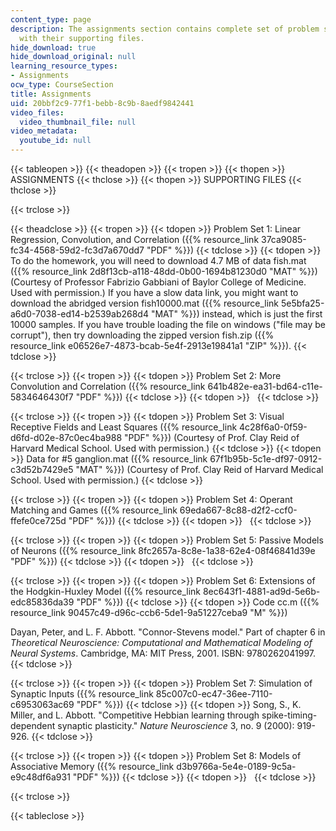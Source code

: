 ```yaml
---
content_type: page
description: The assignments section contains complete set of problem statements along
  with their supporting files.
hide_download: true
hide_download_original: null
learning_resource_types:
- Assignments
ocw_type: CourseSection
title: Assignments
uid: 20bbf2c9-77f1-bebb-8c9b-8aedf9842441
video_files:
  video_thumbnail_file: null
video_metadata:
  youtube_id: null
---
```


{{< tableopen >}}
{{< theadopen >}}
{{< tropen >}}
{{< thopen >}}
ASSIGNMENTS
{{< thclose >}}
{{< thopen >}}
SUPPORTING FILES
{{< thclose >}}

{{< trclose >}}

{{< theadclose >}}
{{< tropen >}}
{{< tdopen >}}
Problem Set 1: Linear Regression, Convolution, and Correlation ({{% resource_link 37ca9085-fc34-4568-59d2-fc3d7a670dd7 "PDF" %}})
{{< tdclose >}}
{{< tdopen >}}
To do the homework, you will need to download 4.7 MB of data fish.mat ({{% resource_link 2d8f13cb-a118-48dd-0b00-1694b81230d0 "MAT" %}}) (Courtesy of Professor Fabrizio Gabbiani of Baylor College of Medicine. Used with permission.) If you have a slow data link, you might want to download the abridged version fish10000.mat ({{% resource_link 5e5bfa25-a6d0-7038-ed14-b2539ab268d4 "MAT" %}}) instead, which is just the first 10000 samples. If you have trouble loading the file on windows ("file may be corrupt"), then try downloading the zipped version fish.zip ({{% resource_link e06526e7-4873-bcab-5e4f-2913e19841a1 "ZIP" %}}).
{{< tdclose >}}

{{< trclose >}}
{{< tropen >}}
{{< tdopen >}}
Problem Set 2: More Convolution and Correlation ({{% resource_link 641b482e-ea31-bd64-c11e-5834646430f7 "PDF" %}})
{{< tdclose >}}
{{< tdopen >}}
 
{{< tdclose >}}

{{< trclose >}}
{{< tropen >}}
{{< tdopen >}}
Problem Set 3: Visual Receptive Fields and Least Squares ({{% resource_link 4c28f6a0-0f59-d6fd-d02e-87c0ec4ba988 "PDF" %}}) (Courtesy of Prof. Clay Reid of Harvard Medical School. Used with permission.)
{{< tdclose >}}
{{< tdopen >}}
Data for #5 ganglion.mat ({{% resource_link 67f1b95b-5c1e-df97-0912-c3d52b7429e5 "MAT" %}}) (Courtesy of Prof. Clay Reid of Harvard Medical School. Used with permission.)
{{< tdclose >}}

{{< trclose >}}
{{< tropen >}}
{{< tdopen >}}
Problem Set 4: Operant Matching and Games ({{% resource_link 69eda667-8c88-d2f2-ccf0-ffefe0ce725d "PDF" %}})
{{< tdclose >}}
{{< tdopen >}}
 
{{< tdclose >}}

{{< trclose >}}
{{< tropen >}}
{{< tdopen >}}
Problem Set 5: Passive Models of Neurons ({{% resource_link 8fc2657a-8c8e-1a38-62e4-08f46841d39e "PDF" %}})
{{< tdclose >}}
{{< tdopen >}}
 
{{< tdclose >}}

{{< trclose >}}
{{< tropen >}}
{{< tdopen >}}
Problem Set 6: Extensions of the Hodgkin-Huxley Model ({{% resource_link 8ec643f1-4881-ad9d-5e6b-edc85836da39 "PDF" %}})
{{< tdclose >}}
{{< tdopen >}}
Code cc.m ({{% resource_link 90457c49-d96c-ccb6-5de1-9a51227ceba9 "M" %}})  
  
Dayan, Peter, and L. F. Abbott. "Connor-Stevens model." Part of chapter 6 in _Theoretical Neuroscience: Computational and Mathematical Modeling of Neural Systems_. Cambridge, MA: MIT Press, 2001. ISBN: 9780262041997.
{{< tdclose >}}

{{< trclose >}}
{{< tropen >}}
{{< tdopen >}}
Problem Set 7: Simulation of Synaptic Inputs ({{% resource_link 85c007c0-ec47-36ee-7110-c6953063ac69 "PDF" %}})
{{< tdclose >}}
{{< tdopen >}}
Song, S., K. Miller, and L. Abbott. "Competitive Hebbian learning through spike-timing-dependent synaptic plasticity." _Nature Neuroscience_ 3, no. 9 (2000): 919-926.
{{< tdclose >}}

{{< trclose >}}
{{< tropen >}}
{{< tdopen >}}
Problem Set 8: Models of Associative Memory ({{% resource_link d3b9766a-5e4e-0189-9c5a-e9c48df6a931 "PDF" %}})
{{< tdclose >}}
{{< tdopen >}}
 
{{< tdclose >}}

{{< trclose >}}

{{< tableclose >}}